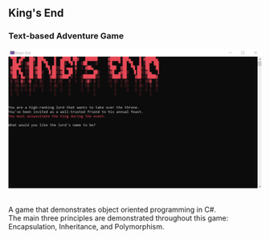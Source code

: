 ## King's End
### Text-based Adventure Game

![](https://github.com/adolthefruitbol/adolthefruitbol.github.io/blob/main/KingsEndIntroScreen.png)

<br /> A game that demonstrates object oriented programming in C#. 
<br /> The main three principles are demonstrated throughout this game: Encapsulation, Inheritance, and Polymorphism.
